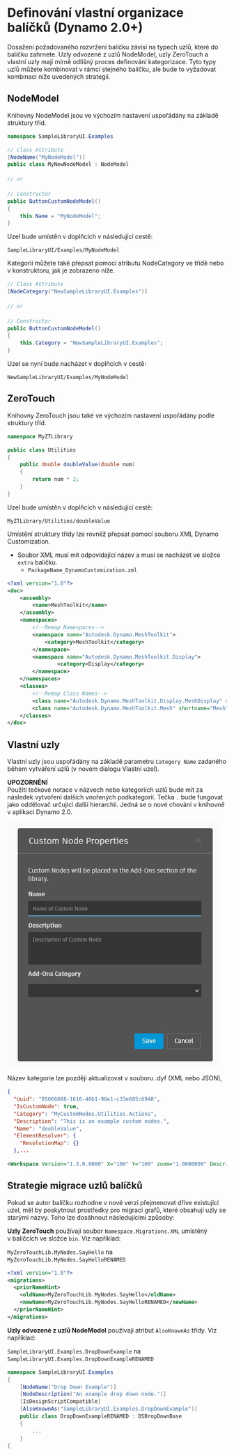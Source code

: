 # Definování vlastní organizace balíčků (Dynamo 2.0+)

Dosažení požadovaného rozvržení balíčku závisí na typech uzlů, které do balíčku zahrnete. Uzly odvozené z uzlů NodeModel, uzly ZeroTouch a vlastní uzly mají mírně odlišný proces definování kategorizace. Tyto typy uzlů můžete kombinovat v rámci stejného balíčku, ale bude to vyžadovat kombinaci níže uvedených strategií.

## NodeModel
Knihovny NodeModel jsou ve výchozím nastavení uspořádány na základě struktury tříd.
```C#
namespace SampleLibraryUI.Examples
```
```C#
// Class Attribute
[NodeName("MyNodeModel")]
public class MyNewNodeModel : NodeModel

// or

// Constructor
public ButtonCustomNodeModel()
{
    this.Name = "MyNodeModel";
}

```
Uzel bude umístěn v doplňcích v následující cestě:
```
SampleLibraryUI/Examples/MyNodeModel
```

Kategorii můžete také přepsat pomocí atributu NodeCategory ve třídě nebo v konstruktoru, jak je zobrazeno níže.
```C#
// Class Attribute
[NodeCategory("NewSampleLibraryUI.Examples")]

// or

// Constructor
public ButtonCustomNodeModel()
{
    this.Category = "NewSampleLibraryUI.Examples";
}
```

Uzel se nyní bude nacházet v doplňcích v cestě:
```
NewSampleLibraryUI/Examples/MyNodeModel
```

## ZeroTouch

Knihovny ZeroTouch jsou také ve výchozím nastavení uspořádány podle struktury tříd.

```C#
namespace MyZTLibrary
```

```C#
public class Utilities
{
    public double doubleValue(double num)
    {
        return num * 2;
    }
}
```

Uzel bude umístěn v doplňcích v následující cestě:

```
MyZTLibrary/Utilities/doubleValue
```

Umístění struktury třídy lze rovněž přepsat pomocí souboru XML Dynamo Customization.
- Soubor XML musí mít odpovídající název a musí se nacházet ve složce `extra` balíčku.
    - `PackageName_DynamoCustomization.xml`

```XML
<?xml version="1.0"?>
<doc>
    <assembly>
        <name>MeshToolkit</name>
    </assembly>
    <namespaces>
        <!--Remap Namespaces-->
        <namespace name="Autodesk.Dynamo.MeshToolkit">
            <category>MeshToolkit</category>
        </namespace>
        <namespace name="Autodesk.Dynamo.MeshToolkit.Display">
                <category>Display</category>
        </namespace>
    </namespaces>
    <classes>
        <!--Remap Class Names-->
        <class name="Autodesk.Dynamo.MeshToolkit.Display.MeshDisplay" shortname="MeshDisplay"/>
        <class name="Autodesk.Dynamo.MeshToolkit.Mesh" shortname="Mesh"/>
    </classes>
</doc>

```

## Vlastní uzly

Vlastní uzly jsou uspořádány na základě parametru `Category Name` zadaného během vytváření uzlů (v novém dialogu Vlastní uzel).  

**UPOZORNĚNÍ** <br>
Použití tečkové notace v názvech nebo kategoriích uzlů bude mít za následek vytvoření dalších vnořených podkategorií. Tečka `.` bude fungovat jako oddělovač určující další hierarchii. Jedná se o nové chování v knihovně v aplikaci Dynamo 2.0.

![Vlastnosti vlastního uzlu](images/custom-node-properties.jpg)

Název kategorie lze později aktualizovat v souboru .dyf (XML nebo JSON),

```JSON
{
  "Uuid": "85066088-1616-40b1-96e1-c33e685c6948",
  "IsCustomNode": true,
  "Category": "MyCustomNodes.Utilities.Actions",
  "Description": "This is an example custom nodes.",
  "Name": "doubleValue",
  "ElementResolver": {
    "ResolutionMap": {}
  },...
```

```XML
<Workspace Version="1.3.0.0000" X="100" Y="100" zoom="1.0000000" Description="This is an example custom nodes." Category="MyCustomNodes.Utilities.Actions" Name="doubleValue" ID="85066088-1616-40b1-96e1-c33e685c6948">
```

## Strategie migrace uzlů balíčků

Pokud se autor balíčku rozhodne v nové verzi přejmenovat dříve existující uzel, měl by poskytnout prostředky pro migraci grafů, které obsahují uzly se starými názvy. Toho lze dosáhnout následujícími způsoby:

**Uzly ZeroTouch** používají soubor `Namespace.Migrations.XML` umístěný v balíčcích ve složce `bin`. Viz například:

`MyZeroTouchLib.MyNodes.SayHello` na `MyZeroTouchLib.MyNodes.SayHelloRENAMED`
```XML
<?xml version="1.0"?>
<migrations>
  <priorNameHint>
    <oldName>MyZeroTouchLib.MyNodes.SayHello</oldName>
    <newName>MyZeroTouchLib.MyNodes.SayHelloRENAMED</newName>
  </priorNameHint>
</migrations>
```

**Uzly odvozené z uzlů NodeModel** používají atribut `AlsoKnownAs` třídy. Viz například:

`SampleLibraryUI.Examples.DropDownExample` na `SampleLibraryUI.Examples.DropDownExampleRENAMED`
```C#
namespace SampleLibraryUI.Examples
{
    [NodeName("Drop Down Example")]
    [NodeDescription("An example drop down node.")]
    [IsDesignScriptCompatible]
    [AlsoKnownAs("SampleLibraryUI.Examples.DropDownExample")]
    public class DropDownExampleRENAMED : DSDropDownBase
    {
        ...
    }
{
```